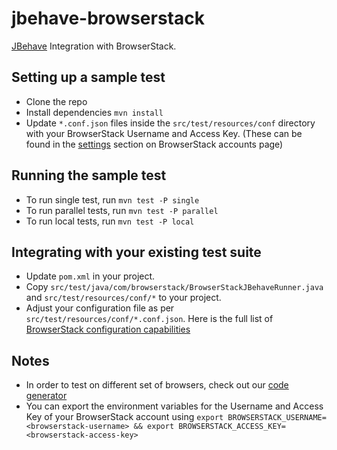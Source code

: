 # jbehave-browserstack

[JBehave](https://github.com/jbehave/jbehave-core) Integration with BrowserStack.

## Setting up a sample test

- Clone the repo
- Install dependencies `mvn install`
- Update `*.conf.json` files inside the `src/test/resources/conf` directory with your BrowserStack Username and Access Key. (These can be found in the [settings](https://www.browserstack.com/accounts/settings) section on BrowserStack accounts page)

## Running the sample test

- To run single test, run `mvn test -P single`
- To run parallel tests, run `mvn test -P parallel`
- To run local tests, run `mvn test -P local`

## Integrating with your existing test suite

- Update `pom.xml` in your project.
- Copy `src/test/java/com/browserstack/BrowserStackJBehaveRunner.java` and `src/test/resources/conf/*` to your project.
- Adjust your configuration file as per `src/test/resources/conf/*.conf.json`. Here is the full list of [BrowserStack configuration capabilities](https://www.browserstack.com/automate/capabilities)

## Notes

- In order to test on different set of browsers, check out our [code generator](https://www.browserstack.com/automate/python#setting-os-and-browser)
- You can export the environment variables for the Username and Access Key of your BrowserStack account using `export BROWSERSTACK_USERNAME=<browserstack-username> && export BROWSERSTACK_ACCESS_KEY=<browserstack-access-key>`
